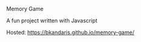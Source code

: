 Memory Game

A fun project written with Javascript

Hosted: https://bkandaris.github.io/memory-game/
